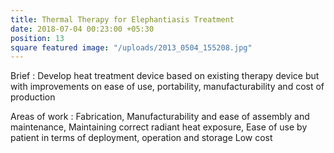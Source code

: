 ```yaml
---
title: Thermal Therapy for Elephantiasis Treatment
date: 2018-07-04 00:23:00 +05:30
position: 13
square featured image: "/uploads/2013_0504_155208.jpg"
---
```


Brief : Develop heat treatment device based on existing therapy device but with improvements on ease of use, portability, manufacturability and cost of production

Areas of work :
Fabrication,
Manufacturability and ease of assembly and maintenance, 
Maintaining correct radiant heat exposure,
Ease of use by patient in terms of deployment, operation and storage
Low cost




